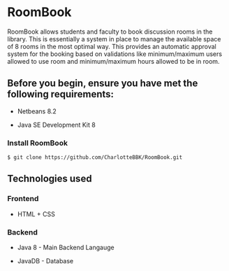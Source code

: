 # RoomBook


RoomBook allows students and faculty to book discussion rooms in the library. This is essentially a system in place to manage the available space of 8 rooms in the most optimal way. This provides an automatic approval system for the booking based on validations like minimum/maximum users  allowed to use room and minimum/maximum hours allowed to be in room.


## Before you begin, ensure you have met the following requirements:

* Netbeans 8.2

* Java SE Development Kit 8

### Install RoomBook

```
$ git clone https://github.com/CharlotteBBK/RoomBook.git
```

## Technologies used

### Frontend
* HTML + CSS

### Backend
* Java 8 - Main Backend Langauge

* JavaDB - Database




